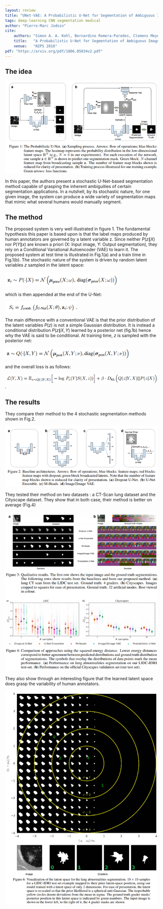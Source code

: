 ```yaml
---
layout: review
title: "UNet-VAE: A Probabilistic U-Net for Segmentation of Ambiguous Images"
tags: deep-learning CNN segmentation medical
author: "Pierre-Marc Jodoin"
cite:
    authors: "Simon A. A. Kohl, Bernardino Romera-Paredes, Clemens Meyer, Jeffrey De Fauw, Joseph R. Ledsam, Klaus H. Maier-Hein, S. M. Ali Eslami, Danilo Jimenez Rezende, Olaf Ronneberger"
    title:   "A Probabilistic U-Net for Segmentation of Ambiguous Images"
    venue:   "NIPS 2018"
pdf: "https://arxiv.org/pdf/1806.05034v2.pdf"
---
```


## The idea

![](/deep-learning/images/UnetVAE/sc01.png)

In this paper, the authors present a stochastic U-Net-based segmentation method capable of grasping the inherent ambiguities of certain segmentation applications.  In a nutshell, by its stochastic nature, for one given image, the system can produce a wide variety of segmentation maps that mimic what several humans would manually segment.

## The method

The proposed system is very well illustrated in figure 1.  The fundamental hypothesis this paper is based upon is that the label maps produced by human annotators are governed by a latent variable z.  Since neither $P(z\|X)$ nor $P(Y\|x)$ are known a priori (X: Input image, Y: Output segmentation), they rely on a Conditional Variational Autoencoder (VAE) to learn it.  The proposed system at test time is illustrated in Fig.1(a) and a train time in Fig.1(b). The stochastic nature of the system is driven by random latent variables $z$ sampled in
the latent space:     

![](/deep-learning/images/UnetVAE/sc02.png)

which is then appended at the end of the U-Net:

![](/deep-learning/images/UnetVAE/sc03.png)

The main difference with a conventional VAE is that the prior distribution of the latent variables $P(z)$ is not a simple Gaussian distribution.  It is instead a conditional distribution $P(z\|X,Y)$ learned by a posterior net (fig.1b) hence why the VAE is said to be conditional.  At training time, $z$ is sampled with the posterior net:


![](/deep-learning/images/UnetVAE/sc04.png) 

and the overall loss is as follows:

![](/deep-learning/images/UnetVAE/sc05.png).

## The results

They compare their method to the 4 stochastic segmentation methods shown in Fig.2.

![](/deep-learning/images/UnetVAE/sc06.png)

They tested their method on two datasets : a CT-Scan lung dataset and the Cityscape dataset.  They show that in both case, their method is better on average (Fig.4) 

![](/deep-learning/images/UnetVAE/sc07.png)

They also show through an interesting figure that the learned latent space does grasp the variability of human annotators.

![](/deep-learning/images/UnetVAE/sc08.png)






